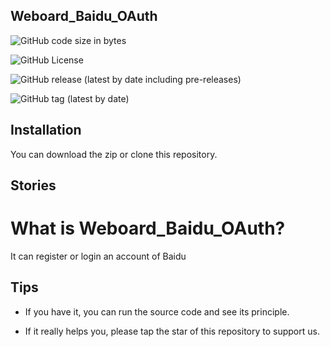 Weboard_Baidu_OAuth
---------------

![GitHub code size in bytes](https://img.shields.io/github/languages/code-size/Mhc-Inc/Weboard_Baidu_OAuth)

![GitHub License](https://img.shields.io/github/license/Mhc-Inc/Weboard_Baidu_OAuth)

![GitHub release (latest by date including pre-releases)](https://img.shields.io/github/v/release/Mhc-Inc/Weboard_Baidu_OAuth?include_prereleases)

![GitHub tag (latest by date)](https://img.shields.io/github/v/tag/Mhc-Inc/Weboard_Baidu_OAuth.svg)

Installation
---------------

You can download the zip or clone this repository.

Stories
---------------

# What is Weboard_Baidu_OAuth?

It can register or login an account of Baidu

Tips
-------

-  If you have it, you can run the source code and see its principle.

-  If it really helps you, please tap the star of this repository to support us.
